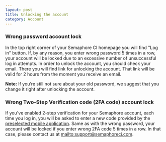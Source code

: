 ```yaml
---
layout: post
title: Unlocking the account
category: Account
---
```


### Wrong password account lock

In the top right corner of your Semaphore CI homepage you will find "Log in" button.
If, by any reason, you enter wrong password 5 times in a row, your account will
be locked due to an excessive number of unsuccessful log in attempts. In order
to unlock the account, you should check your email. There you will find link for
unlocking the account. That link will be valid for 2 hours from the moment you
receive an email.

 __Note:__
If you’re still not sure about your old password, we suggest that you change it
right after unlocking the account.

### Wrong Two-Step Verification code (2FA code) account lock

If you've enabled 2-step verification for your Semaphore account, each time you
log in, you will be asked to enter a new code provided by the [preselected mobile application](/docs/two-step-verification.html).
Same as with the wrong password, your account will be locked if you enter wrong
2FA code 5 times in a row. In that case, please contact us at <mailto:support@semaphoreci.com>.
